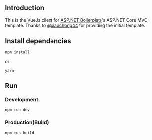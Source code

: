 ## Introduction

This is the VueJs client for [ASP.NET Boilerplate](https://aspnetboilerplate.com/Pages/Documents)'s ASP.NET Core MVC template. Thanks to [@xiaochong44](http://github.com/xiaochong44) for providing the initial template.

## Install dependencies

```bush
npm install
```
or

```bush
yarn
```

## Run

### Development
```bush
npm run dev
```
### Production(Build)
```bush
npm run build
```
